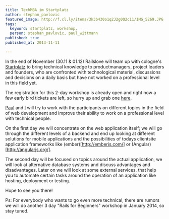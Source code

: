 ```yaml
---
title: TechMBA im Startplatz
author: stephan_pavlovic
featured_image: http://f.cl.ly/items/3k3b430o1q2J2g0Q2c11/IMG_5269.JPG
tags:
  keyword: startplatz, workshop,
  person: stephan_pavlovic, paul_wittmann
published: true
published_at: 2013-11-11

---
```


In the end of November (30.11 & 01.12) Railslove will team up with cologne's [Startplatz](http://www.startplatz.de/) to bring technical knowledge to productmanagers, project leaders and founders, who are confronted with technological material, discussions and decisions on a daily basis but have not worked on a professional level in this field yet.

The registration for this 2-day workshop is already open and right now a few early bird tickets are left, so hurry up and grab one [here](http://www.startplatz.de/event/startplatz-tech-mba-by-railslove/).

[Paul](http://railslove.com/team/paul_wittmann/) and [I](http://railslove.com/team/stephan_pavlovic) will try to work with the participants on different topics in the field of web development and improve their ability to work on a professional level with technical people.

On the first day we will concentrate on the web application itself; we will go through the different levels of a backend and end up looking at different solutions for mobile applications and the possibilities of todays clientsite application frameworks like (ember)[http://emberjs.com/] or (Angular)[http://angularjs.org/].

The second day will be focused on topics around the actual application, we will look at alternative database systems and discuss advantages and disadvantages. Later on we will look at some external services, that help you to automate certain tasks around the operation of an application like hosting, deployment or testing.

Hope to see you there!

Ps: For everybody who wants to go even more technical, there are rumors we will do another 3 day "Rails for Beginners" workshop in January 2014, so stay tuned.

